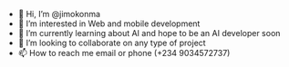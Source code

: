 - 👋 Hi, I’m @jimokonma
- 👀 I’m interested in Web and mobile development
- 🌱 I’m currently learning about AI and hope to be an AI developer soon
- 💞️ I’m looking to collaborate on any type of project
- 📫 How to reach me  email or phone (+234 9034572737)

<!---
jimokonma/jimokonma is a ✨ special ✨ repository because its `README.md` (this file) appears on your GitHub profile.
You can click the Preview link to take a look at your changes.
--->
